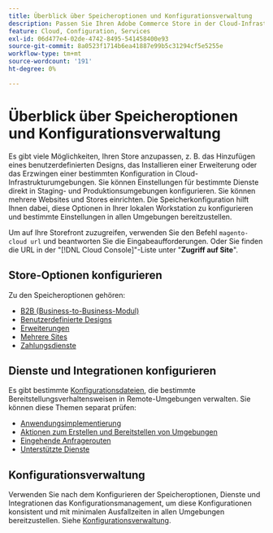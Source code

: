 ```yaml
---
title: Überblick über Speicheroptionen und Konfigurationsverwaltung
description: Passen Sie Ihren Adobe Commerce Store in der Cloud-Infrastruktur an.
feature: Cloud, Configuration, Services
exl-id: 06d477e4-02de-4742-8495-541458400e93
source-git-commit: 8a0523f1714b6ea41887e99b5c31294cf5e5255e
workflow-type: tm+mt
source-wordcount: '191'
ht-degree: 0%

---
```


# Überblick über Speicheroptionen und Konfigurationsverwaltung

Es gibt viele Möglichkeiten, Ihren Store anzupassen, z. B. das Hinzufügen eines benutzerdefinierten Designs, das Installieren einer Erweiterung oder das Erzwingen einer bestimmten Konfiguration in Cloud-Infrastrukturumgebungen. Sie können Einstellungen für bestimmte Dienste direkt in Staging- und Produktionsumgebungen konfigurieren. Sie können mehrere Websites und Stores einrichten. Die Speicherkonfiguration hilft Ihnen dabei, diese Optionen in Ihrer lokalen Workstation zu konfigurieren und bestimmte Einstellungen in allen Umgebungen bereitzustellen.

Um auf Ihre Storefront zuzugreifen, verwenden Sie den Befehl `magento-cloud url` und beantworten Sie die Eingabeaufforderungen. Oder Sie finden die URL in der &quot;[!DNL Cloud Console]&quot;-Liste unter &quot;**Zugriff auf Site**&quot;.

## Store-Optionen konfigurieren

Zu den Speicheroptionen gehören:

* [B2B (Business-to-Business-Modul)](b2b-module.md)
* [Benutzerdefinierte Designs](custom-theme.md)
* [Erweiterungen](extensions.md)
* [Mehrere Sites](multiple-sites.md)
* [Zahlungsdienste](paypal.md)

## Dienste und Integrationen konfigurieren

Es gibt bestimmte [Konfigurationsdateien](../environment/overview.md), die bestimmte Bereitstellungsverhaltensweisen in Remote-Umgebungen verwalten. Sie können diese Themen separat prüfen:

* [Anwendungsimplementierung](../application/configure-app-yaml.md)
* [Aktionen zum Erstellen und Bereitstellen von Umgebungen](../environment/configure-env-yaml.md)
* [Eingehende Anfragerouten](../routes/routes-yaml.md)
* [Unterstützte Dienste](../services/services-yaml.md)

## Konfigurationsverwaltung

Verwenden Sie nach dem Konfigurieren der Speicheroptionen, Dienste und Integrationen das Konfigurationsmanagement, um diese Konfigurationen konsistent und mit minimalen Ausfallzeiten in allen Umgebungen bereitzustellen. Siehe [Konfigurationsverwaltung](store-settings.md).
